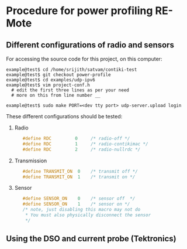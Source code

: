 Procedure for power profiling RE-Mote
=====================================

Different configurations of radio and sensors
---------------------------------------------

For accessing the source code for this project, on this computer:

``` shell
example@test$ cd /home/srijith/satvam/contiki-test
example@test$ git checkout power-profile
example@test$ cd examples/udp-ipv6
example@test$ vim project-conf.h
  # edit the first three lines as per your need
  # more on this from line number __

example@test$ sudo make PORT=<dev tty port> udp-server.upload login

```

These different configurations should be tested:

1. Radio 
   ```c
      #define RDC         0     /* radio-off */
      #define RDC         1     /* radio-contikimac */
      #define RDC         2     /* radio-nullrdc */
   ```

2. Transmission
   ```c
      #define TRANSMIT_ON  0    /* transmit off */
      #define TRANSMIT_ON  1    /* transmit on */
   ```

3. Sensor
   ```c
      #define SENSOR_ON    0    /* sensor off  */
      #define SENSOR_ON    1    /* sensor on */
      /* note, just disabling this macro may not do
       * You must also physically disconnect the sensor
       */
   ```

Using the DSO and current probe (Tektronics)
--------------------------------------------


